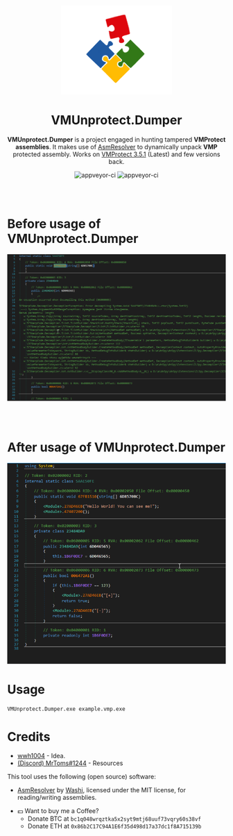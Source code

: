 <p align="center">
  <img width="256" heigth="256" src="docs\vmup.png">
<h1 align="center">VMUnprotect.Dumper</h1>
<p align="center">
  <strong>VMUnprotect.Dumper</strong> is a project engaged in hunting tampered <strong>VMProtect assemblies</strong>. It makes use of <a href="https://github.com/pardeike/Harmony">AsmResolver</a> to dynamically unpack <strong>VMP</strong> protected assembly. Works on <a href="https://vmpsoft.com/20210919/vmprotect-3-5-1/">VMProtect 3.5.1</a> (Latest) and few versions back.
</p>
</p>
<p align="center">
  <img src="https://forthebadge.com/images/badges/built-with-love.svg" alt="appveyor-ci" />
  <img src="https://forthebadge.com/images/badges/made-with-c-sharp.svg" alt="appveyor-ci" />
</p>
</p>

</br></br>
# Before usage of VMUnprotect.Dumper
<img src="docs/protected.png" >

</br></br>

# After usage of VMUnprotect.Dumper
<img src="docs/decrypted.png" >

# Usage
```sh
VMUnprotect.Dumper.exe example.vmp.exe
```

# Credits
* [wwh1004](https://github.com/wwh1004) - Idea.
* [(Discord) MrToms#1244]() - Resources

This tool uses the following (open source) software:
* [AsmResolver](https://github.com/Washi1337/AsmResolver) by [Washi](https://github.com/Washi1337), licensed under the MIT license, for reading/writing assemblies.

- 💵 Want to buy me a Coffee?
     - Donate BTC at `bc1q048wrqztka5x2syt9mtj68uuf73vqry60s38vf`
     - Donate ETH at `0x86b2C17C94A1E6f35d498d17a37dc1f8A715139b`
